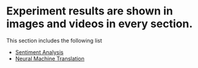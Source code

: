 <h1>Experiment results are shown in images and videos in every section.</h1>
<p>This section includes the following list</p>
<ul>
	<li><a href="#">Sentiment Analysis</a></li>
	<li><a href="#">Neural Machine Translation</a></li>
</ul>